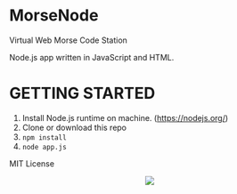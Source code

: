 # MorseNode
Virtual Web Morse Code Station 

Node.js app written in JavaScript and HTML.

GETTING STARTED
===============
1. Install Node.js runtime on machine. (https://nodejs.org/)
2. Clone or download this repo
2. `npm install`
3. `node app.js`

MIT License

<p align="center">
 <img src="https://user-images.githubusercontent.com/8539492/31205025-cdb4eda2-a93c-11e7-9e98-43e0de1fccff.PNG"/>
</p>
